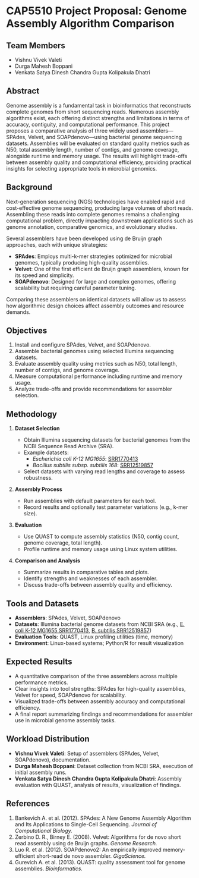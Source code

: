 # CAP5510 Project Proposal: Genome Assembly Algorithm Comparison

## Team Members
- Vishnu Vivek Valeti  
- Durga Mahesh Boppani  
- Venkata Satya Dinesh Chandra Gupta Kolipakula Dhatri  

## Abstract
Genome assembly is a fundamental task in bioinformatics that reconstructs complete genomes from short sequencing reads. Numerous assembly algorithms exist, each offering distinct strengths and limitations in terms of accuracy, contiguity, and computational performance. This project proposes a comparative analysis of three widely used assemblers—SPAdes, Velvet, and SOAPdenovo—using bacterial genome sequencing datasets. Assemblies will be evaluated on standard quality metrics such as N50, total assembly length, number of contigs, and genome coverage, alongside runtime and memory usage. The results will highlight trade-offs between assembly quality and computational efficiency, providing practical insights for selecting appropriate tools in microbial genomics.

## Background
Next-generation sequencing (NGS) technologies have enabled rapid and cost-effective genome sequencing, producing large volumes of short reads. Assembling these reads into complete genomes remains a challenging computational problem, directly impacting downstream applications such as genome annotation, comparative genomics, and evolutionary studies.

Several assemblers have been developed using de Bruijn graph approaches, each with unique strategies:

- **SPAdes**: Employs multi-k-mer strategies optimized for microbial genomes, typically producing high-quality assemblies.  
- **Velvet**: One of the first efficient de Bruijn graph assemblers, known for its speed and simplicity.  
- **SOAPdenovo**: Designed for large and complex genomes, offering scalability but requiring careful parameter tuning.  

Comparing these assemblers on identical datasets will allow us to assess how algorithmic design choices affect assembly outcomes and resource demands.

## Objectives
1. Install and configure SPAdes, Velvet, and SOAPdenovo.  
2. Assemble bacterial genomes using selected Illumina sequencing datasets.  
3. Evaluate assembly quality using metrics such as N50, total length, number of contigs, and genome coverage.  
4. Measure computational performance including runtime and memory usage.  
5. Analyze trade-offs and provide recommendations for assembler selection.  

## Methodology
1. **Dataset Selection**  
   - Obtain Illumina sequencing datasets for bacterial genomes from the NCBI Sequence Read Archive (SRA).  
   - Example datasets:  
     - *Escherichia coli K-12 MG1655*: [SRR1770413](https://www.ncbi.nlm.nih.gov/sra/?term=SRR1770413)  
     - *Bacillus subtilis subsp. subtilis 168*: [SRR12519857](https://www.ncbi.nlm.nih.gov/sra/?term=SRR12519857)  
   - Select datasets with varying read lengths and coverage to assess robustness.  

2. **Assembly Process**  
   - Run assemblies with default parameters for each tool.  
   - Record results and optionally test parameter variations (e.g., k-mer size).  

3. **Evaluation**  
   - Use QUAST to compute assembly statistics (N50, contig count, genome coverage, total length).  
   - Profile runtime and memory usage using Linux system utilities.  

4. **Comparison and Analysis**  
   - Summarize results in comparative tables and plots.  
   - Identify strengths and weaknesses of each assembler.  
   - Discuss trade-offs between assembly quality and efficiency.  

## Tools and Datasets
- **Assemblers**: SPAdes, Velvet, SOAPdenovo  
- **Datasets**: Illumina bacterial genome datasets from NCBI SRA (e.g., [E. coli K-12 MG1655 SRR1770413](https://www.ncbi.nlm.nih.gov/sra/?term=SRR1770413), [B. subtilis SRR12519857](https://www.ncbi.nlm.nih.gov/sra/?term=SRR12519857))  
- **Evaluation Tools**: QUAST, Linux profiling utilities (time, memory)  
- **Environment**: Linux-based systems; Python/R for result visualization  

## Expected Results
- A quantitative comparison of the three assemblers across multiple performance metrics.  
- Clear insights into tool strengths: SPAdes for high-quality assemblies, Velvet for speed, SOAPdenovo for scalability.  
- Visualized trade-offs between assembly accuracy and computational efficiency.  
- A final report summarizing findings and recommendations for assembler use in microbial genome assembly tasks.  

## Workload Distribution
- **Vishnu Vivek Valeti**: Setup of assemblers (SPAdes, Velvet, SOAPdenovo), documentation.  
- **Durga Mahesh Boppani**: Dataset collection from NCBI SRA, execution of initial assembly runs.  
- **Venkata Satya Dinesh Chandra Gupta Kolipakula Dhatri**: Assembly evaluation with QUAST, analysis of results, visualization of findings.  

## References
1. Bankevich A. et al. (2012). SPAdes: A New Genome Assembly Algorithm and Its Applications to Single-Cell Sequencing. *Journal of Computational Biology.*  
2. Zerbino D. R., Birney E. (2008). Velvet: Algorithms for de novo short read assembly using de Bruijn graphs. *Genome Research.*  
3. Luo R. et al. (2012). SOAPdenovo2: An empirically improved memory-efficient short-read de novo assembler. *GigaScience.*  
4. Gurevich A. et al. (2013). QUAST: quality assessment tool for genome assemblies. *Bioinformatics.*  
